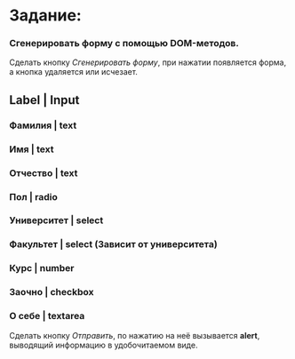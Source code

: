 ﻿# Задание:
  ### Сгенерировать форму с помощью DOM-методов.
  Сделать кнопку *Сгенерировать форму*, при нажатии появляется форма, а кнопка удаляется или исчезает.
  
  ## **Label | Input**
  ### Фамилия | text
  ### Имя | text
  ### Отчество | text
  ### Пол | radio
  ### Университет | select
  ### Факультет | select (Зависит от университета)
  ### Курс | number
  ### Заочно | checkbox
  ### О себе | textarea
  
  Сделать кнопку *Отправить*, по нажатию на неё вызывается **alert**, выводящий информацию в удобочитаемом виде.
